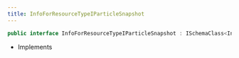 ```yaml
---
title: InfoForResourceTypeIParticleSnapshot
---
```


```csharp
public interface InfoForResourceTypeIParticleSnapshot : ISchemaClass<InfoForResourceTypeIParticleSnapshot>, ISchemaField, ISchemaClass, INativeHandle
```

- Implements

